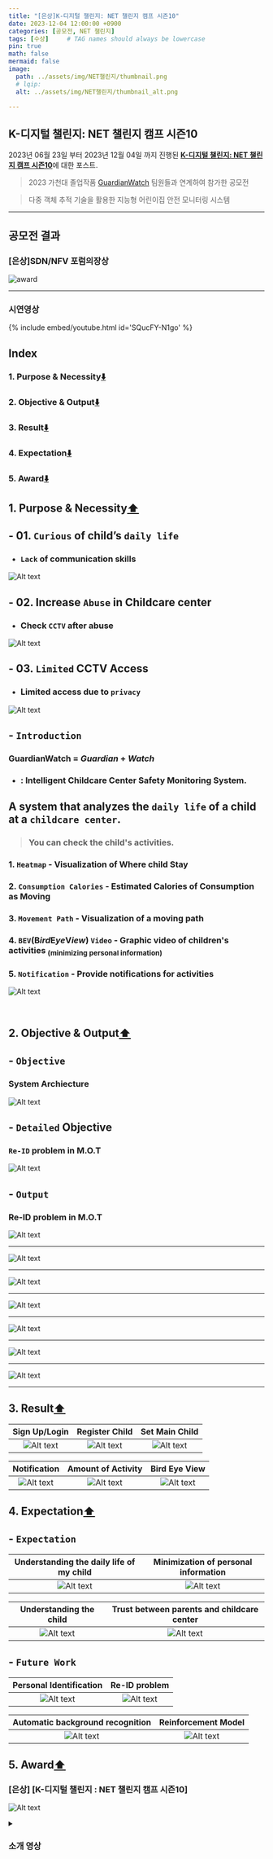 ```yaml
---
title: "[은상]K-디지털 챌린지: NET 챌린지 캠프 시즌10"
date: 2023-12-04 12:00:00 +0900
categories: [공모전, NET 챌린지]
tags: [수상]     # TAG names should always be lowercase
pin: true
math: false
mermaid: false
image:
  path: ../assets/img/NET챌린지/thumbnail.png
  # lqip: 
  alt: ../assets/img/NET챌린지/thumbnail_alt.png

---
```


## K-디지털 챌린지: NET 챌린지 캠프 시즌10

2023년 06월 23일 부터 2023년 12월 04일 까지 진행된 [**K-디지털 챌린지: NET 챌린지 캠프 시즌10**](https://koren.kr/kor/Alram/contyView.asp?s=17&page=1)에 대한 포스트.
>2023 가천대 졸업작품 [GuardianWatch](https://github.com/2023-GC-Senior-Project/senior_project) 팀원들과 연계하여 참가한 공모전

>다중 객체 추적 기술을 활용한 지능형 어린이집 안전 모니터링 시스템

<hr>

## 공모전 결과

### [은상]SDN/NFV 포럼의장상

![award](../assets/img/NET챌린지/image-31.png)

<hr>

### 시연영상
{% include embed/youtube.html id='SQucFY-N1go' %}

<!-- # GuardianWatch 소개
### 목차
1. 개발 목적 및 필요성
2. 개발 목표 및 수행 결과물
3. KOREN 연동 및 활용
4. 최종 결과물의 시험 및 검증
5. 기대효과 및 후속연구 -->

<!-- ### 1. 개발 목적 및 필요성
#### 개발 목적 및 필요성

#### 소개

### 2. 개발 목표 및 수행 결과물
#### 개발목표

#### 세부목표

#### 수행 결과물

### 3. KOREN 연동 및 활용
#### KOREN 연동 및 활용

#### KOREN 활용 시험/검증

### 4. 최종 결과물의 시험 및 검증
#### 최종 결과물의 시험/검증

#### 최종 결과물

### 5. 기대효과 및 후속연구
#### 기대효과

#### 후속연구

#### 유사 시스템과의 공통점

#### 유사 시스템과의 차별점 -->
## Index

### 1. Purpose & Necessity[⬇️](https://sts07142.github.io/posts/NET챌린지/#1-purpose--necessity)
### 2. Objective & Output[⬇️](https://sts07142.github.io/posts/NET챌린지/#2-objective--output)
### 3. Result[⬇️](https://sts07142.github.io/posts/NET챌린지/#3-result)
### 4. Expectation[⬇️](https://sts07142.github.io/posts/NET챌린지/#4-expectation)
### 5. Award[⬇️](https://sts07142.github.io/posts/NET챌린지/#5-award)

## 1. Purpose & Necessity[⬆️](https://sts07142.github.io/posts/NET챌린지/#index)

## - 01. `Curious` of child’s `daily life`
* ### `Lack` of communication skills

![Alt text](../assets/img/NET챌린지/image-10.png)

## - 02. Increase `Abuse` in Childcare center
* ### Check `CCTV` after abuse

![Alt text](../assets/img/NET챌린지/image-11.png)

## - 03. `Limited` CCTV Access
* ### Limited access due to `privacy` 

![Alt text](../assets/img/NET챌린지/image-12.png)

## - `Introduction`
### **GuardianWatch** = *Guardian* + *Watch*
- ### : Intelligent Childcare Center Safety Monitoring System.
## A system that analyzes the `daily life` of a child at a `childcare center`.
> ### You can check the child's activities. <br>
### 1. `Heatmap` - Visualization of Where child Stay <br> 
### 2. `Consumption Calories` - Estimated Calories of Consumption as Moving <br> 
### 3. `Movement Path` - Visualization of a moving path <br> 
### 4. `BEV`(**B***ird***E***ye***V***iew*) `Video` - Graphic video of children's activities <sub>**(minimizing personal information)**</sub> <br> 
### 5. `Notification` - Provide notifications for activities

![Alt text](../assets/img/NET챌린지/image-6.png)

<br>

## 2. Objective & Output[⬆️](https://sts07142.github.io/posts/NET챌린지/#index)

## - `Objective`
### System Archiecture

![Alt text](../assets/img/NET챌린지/image-7.png)

## - `Detailed` Objective
### `Re-ID` problem in M.O.T

![Alt text](../assets/img/NET챌린지/image-8.png)

## - `Output`
### Re-ID problem in M.O.T

![Alt text](../assets/img/NET챌린지/image-9.png)

<hr>

![Alt text](../assets/img/NET챌린지/image-13.png)

<hr>

![Alt text](../assets/img/NET챌린지/image-14.png)

<hr>

![Alt text](../assets/img/NET챌린지/image-15.png)

<hr>

![Alt text](../assets/img/NET챌린지/image-16.png)

<hr>

![Alt text](../assets/img/NET챌린지/image-17.png)

<hr>

![Alt text](../assets/img/NET챌린지/image-18.png)

<hr>

## 3. Result[⬆️](https://sts07142.github.io/posts/NET챌린지/#index)

|  Sign Up/Login   |  Register Child     |  Set Main Child   |
|:----------------:|:-------------------:|:-----------------:|
|![Alt text](../assets/img/NET챌린지/1.gif)|![Alt text](../assets/img/NET챌린지/2.gif)   |![Alt text](../assets/img/NET챌린지/3.gif )|
 
|  Notification    |  Amount of Activity |  Bird Eye View    |
|:----------------:|:-------------------:|:-----------------:|
|![Alt text](../assets/img/NET챌린지/4.gif)|![Alt text](../assets/img/NET챌린지/5.gif)   |![Alt text](../assets/img/NET챌린지/6.gif) |

## 4. Expectation[⬆️](https://sts07142.github.io/posts/NET챌린지/#index)

## - `Expectation`

|Understanding the daily life of my child|Minimization of personal information|
|:--------------------------------------:|:----------------------------------:|
|![Alt text](../assets/img/NET챌린지/image-23.png)        |![Alt text](../assets/img/NET챌린지/image-24.png)    |

|Understanding the child          |Trust between parents and childcare center|
|:-------------------------------:|:----------------------------------------:|
|![Alt text](../assets/img/NET챌린지/image-25.png) |![Alt text](../assets/img/NET챌린지/image-26.png)          |

## - `Future Work`

|Personal Identification         |Re-ID problem                   |
|:------------------------------:|:------------------------------:|
|![Alt text](../assets/img/NET챌린지/image-27.png)|![Alt text](../assets/img/NET챌린지/image-28.png)|

|Automatic background recognition|Reinforcement Model             |
|:------------------------------:|:------------------------------:|
|![Alt text](../assets/img/NET챌린지/image-29.png)|![Alt text](../assets/img/NET챌린지/image-30.png)|

## 5. Award[⬆️](https://sts07142.github.io/posts/NET챌린지/#index)


### [은상] [K-디지털 챌린지 : NET 챌린지 캠프 시즌10]
![Alt text](../assets/img/NET챌린지/image-31.png)

<details>
<summary>

### 소개 영상

</summary>

## 졸업작품1 소개 영상
{% include embed/youtube.html id='cxkx-hbuiXk' %}

## 졸업작품2 소개 영상
{% include embed/youtube.html id='ObZIbi8ztaE' %}

</details>